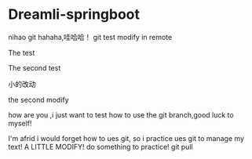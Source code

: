 # Dreamli-springboot
nihao git
hahaha,哇哈哈！
git test
modify in remote

The  test 

The  second  test

小的改动

the second modify




how are you ,i just want to test how to use the git branch,good luck to myself!

I'm afrid i would forget how to ues git, so i practice ues git to manage my text!
A LITTLE MODIFY!
do something to practice!
git pull

